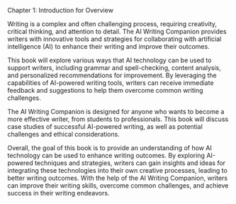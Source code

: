 Chapter 1: Introduction for Overview

Writing is a complex and often challenging process, requiring creativity, critical thinking, and attention to detail. The AI Writing Companion provides writers with innovative tools and strategies for collaborating with artificial intelligence (AI) to enhance their writing and improve their outcomes.

This book will explore various ways that AI technology can be used to support writers, including grammar and spell-checking, content analysis, and personalized recommendations for improvement. By leveraging the capabilities of AI-powered writing tools, writers can receive immediate feedback and suggestions to help them overcome common writing challenges.

The AI Writing Companion is designed for anyone who wants to become a more effective writer, from students to professionals. This book will discuss case studies of successful AI-powered writing, as well as potential challenges and ethical considerations.

Overall, the goal of this book is to provide an understanding of how AI technology can be used to enhance writing outcomes. By exploring AI-powered techniques and strategies, writers can gain insights and ideas for integrating these technologies into their own creative processes, leading to better writing outcomes. With the help of the AI Writing Companion, writers can improve their writing skills, overcome common challenges, and achieve success in their writing endeavors.
